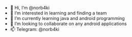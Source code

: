 - 👋 Hi, I’m @norb4ki
- 👀 I’m interested in learning and finding a team
- 🌱 I’m currently learning java and android programming
- 💞️ I’m looking to collaborate on any android applications
- 📫 Telegram: @norb4ki

<!---
norb4ki/norb4ki is a ✨ special ✨ repository because its `README.md` (this file) appears on your GitHub profile.
You can click the Preview link to take a look at your changes.
--->
